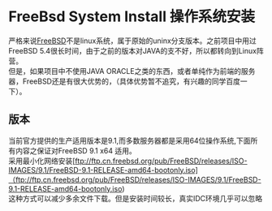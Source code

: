 FreeBsd System Install 操作系统安装
===================================

严格来说[FreeBSD](http://www.freebsd.org)不是linux系统，属于原始的uninx分支版本。之前项目中用过FreeBSD 5.4很长时间，由于之前的版本对JAVA的支不好，所以都转向到Linux阵营。<br />
但是，如果项目中不使用JAVA ORACLE之类的东西，或者单纯作为前端的服务器，FreeBSD还是有很大优势的，（具体优势暂不追究，有兴趣的同学百度一下）。<br/>



版本
---------
当前官方提供的生产适用版本是9.1,而多数服务器都是采用64位操作系统,下面所有内容之保证对FreeBSD 9.1 x64 适用。<br/>
采用最小化网络安装[ftp://ftp.cn.freebsd.org/pub/FreeBSD/releases/ISO-IMAGES/9.1/FreeBSD-9.1-RELEASE-amd64-bootonly.iso]（ftp://ftp.cn.freebsd.org/pub/FreeBSD/releases/ISO-IMAGES/9.1/FreeBSD-9.1-RELEASE-amd64-bootonly.iso)<br/>
这种方式可以减少多余文件下载。但是安装时间较长，真实IDC环境几乎可以忽略

 
